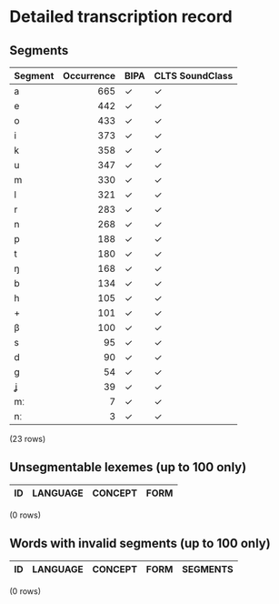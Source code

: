 
# Detailed transcription record

## Segments

| Segment | Occurrence | BIPA | CLTS SoundClass |
|:----------|-------------:|:-------|:------------------|
| a | 665 | ✓ | ✓ |
| e | 442 | ✓ | ✓ |
| o | 433 | ✓ | ✓ |
| i | 373 | ✓ | ✓ |
| k | 358 | ✓ | ✓ |
| u | 347 | ✓ | ✓ |
| m | 330 | ✓ | ✓ |
| l | 321 | ✓ | ✓ |
| r | 283 | ✓ | ✓ |
| n | 268 | ✓ | ✓ |
| p | 188 | ✓ | ✓ |
| t | 180 | ✓ | ✓ |
| ŋ | 168 | ✓ | ✓ |
| b | 134 | ✓ | ✓ |
| h | 105 | ✓ | ✓ |
| + | 101 | ✓ | ✓ |
| β | 100 | ✓ | ✓ |
| s | 95 | ✓ | ✓ |
| d | 90 | ✓ | ✓ |
| g | 54 | ✓ | ✓ |
| ʝ | 39 | ✓ | ✓ |
| mː | 7 | ✓ | ✓ |
| nː | 3 | ✓ | ✓ |

(23 rows)



## Unsegmentable lexemes (up to 100 only)

| ID | LANGUAGE | CONCEPT | FORM |
|------|------------|-----------|--------|

(0 rows)



## Words with invalid segments (up to 100 only)

| ID | LANGUAGE | CONCEPT | FORM | SEGMENTS |
|------|------------|-----------|--------|------------|

(0 rows)


